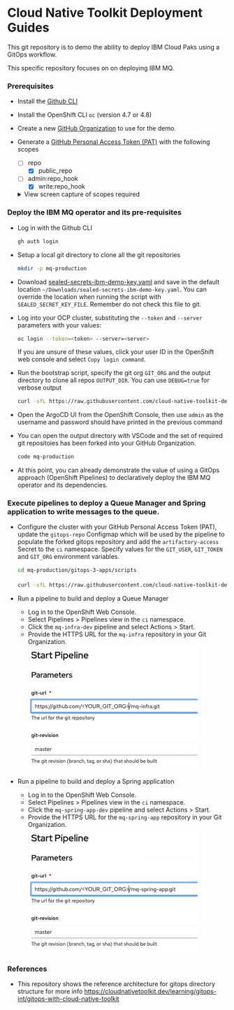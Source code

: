 # Cloud Native Toolkit Deployment Guides

This git repository is to demo the ability to deploy IBM Cloud Paks using a GitOps workflow.

This specific repository focuses on on deploying IBM MQ.


### Prerequisites
- Install the [Github CLI](https://github.com/cli/cli)
- Install the OpenShift CLI `oc` (version 4.7 or 4.8)
- Create a new [GitHub Organization](https://docs.github.com/en/organizations/collaborating-with-groups-in-organizations/creating-a-new-organization-from-scratch) to use for the demo.
- Generate a [GitHub Personal Access Token (PAT)](https://docs.github.com/en/github/authenticating-to-github/keeping-your-account-and-data-secure/creating-a-personal-access-token) with the following scopes
    - [ ] repo
        - [x] public_repo
    - [ ] admin:repo_hook
        - [x] write:repo_hook
    <details>
    <summary> View screen capture of scopes required </summary>

    ![GitHub Token Scopes](doc/images/github-webhook.png)

    </details>


### Deploy the IBM MQ operator and its pre-requisites
- Log in with the Github CLI 
    ```bash
    gh auth login
    ```

- Setup a local git directory to clone all the git repositories
    ```bash
    mkdir -p mq-production
    ```

- Download [sealed-secrets-ibm-demo-key.yaml](https://bit.ly/demo-sealed-master) and save in the default location `~/Downloads/sealed-secrets-ibm-demo-key.yaml`. You can override the location when running the script with `SEALED_SECRET_KEY_FILE`. Remember do not check this file to git.

- Log into your OCP cluster, substituting the `--token` and `--server`
  parameters with your values:

  ```bash
  oc login --token=<token> --server=<server>
  ```

  If you are unsure of these values, click your user ID in the OpenShift web console and select `Copy login command`.

- Run the bootstrap script, specify the git org `GIT_ORG` and the output directory to clone all repos `OUTPUT_DIR`. You can use `DEBUG=true` for verbose output
    ```bash
    curl -sfL https://raw.githubusercontent.com/cloud-native-toolkit-demos/multi-tenancy-gitops-mq/ocp47-2021-2/scripts/bootstrap.sh | DEBUG=true GIT_ORG=<YOUR_GIT_ORG> OUTPUT_DIR=mq-production bash
    ```

- Open the ArgoCD UI from the OpenShift Console, then use `admin` as the username and password should have printed in the previous command

- You can open the output directory with VSCode and the set of required git repositoies has been forked into your GitHub Organization. 
    ```bash
    code mq-production
    ```

- At this point, you can already demonstrate the value of using a GitOps approach (OpenShift Pipelines) to declaratively deploy the IBM MQ operator and its dependencies.  


### Execute pipelines to deploy a Queue Manager and Spring application to write messages to the queue.
- Configure the cluster with your GitHub Personal Access Token (PAT), update the `gitops-repo` Configmap which will be used by the pipeline to populate the forked gitops repository and add the `artifactory-access` Secret to the `ci` namespace.  Specify values for the `GIT_USER`, `GIT_TOKEN` and `GIT_ORG` environment variables.
    ```bash
    cd mq-production/gitops-3-apps/scripts

    curl -sfL https://raw.githubusercontent.com/cloud-native-toolkit-demos/multi-tenancy-gitops-apps/ocp47-2021-2/scripts/mq-kubeseal.sh | DEBUG=true GIT_USER=<GIT_USER> GIT_TOKEN=<GIT_TOKEN> GIT_ORG=<GIT_ORG> bash
    ```

- Run a pipeline to build and deploy a Queue Manager
    - Log in to the OpenShift Web Console.
    - Select Pipelines > Pipelines view in the `ci` namespace. 
    - Click the `mq-infra-dev` pipeline and select Actions > Start.
    - Provide the HTTPS URL for the `mq-infra` repository in your Git Organization.
    ![Pipeline for mq-infra](doc/images/mq-infra-pipeline.png)

- Run a pipeline to build and deploy a Spring application
    - Log in to the OpenShift Web Console.
    - Select Pipelines > Pipelines view in the `ci` namespace. 
    - Click the `mq-spring-app-dev` pipeline and select Actions > Start.
    - Provide the HTTPS URL for the `mq-spring-app` repository in your Git Organization.
    ![Pipeline for mq-spring-app](doc/images/mq-spring-app-pipeline.png)

### References
- This repository shows the reference architecture for gitops directory structure for more info https://cloudnativetoolkit.dev/learning/gitops-int/gitops-with-cloud-native-toolkit

